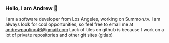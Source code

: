 ### Hello, I am Andrew 👋

I am a software developer from Los Angeles, working on Summon.tv.
I am always look for cool opportunities, so feel free to email me at andrewpaulino46@gmail.com
Lack of tiles on github is because I work on a lot of private repositories and other git sites (gitlab)
